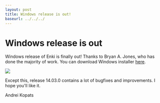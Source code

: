 ```yaml
---
layout: post
title: Windows release is out!
baseurl: ../../../
---
```


# Windows release is out

Windows release of Enki is finally out! Thanks to Bryan A. Jones, who has done the majority of work.
You can download Windows installer [here](https://github.com/hlamer/enki/releases).

<img src="../../../blog-screens/win-release.png"/>

Except this, release 14.03.0 contains a lot of bugfixes and improvements. I hope you'll like it.

Andrei Kopats

